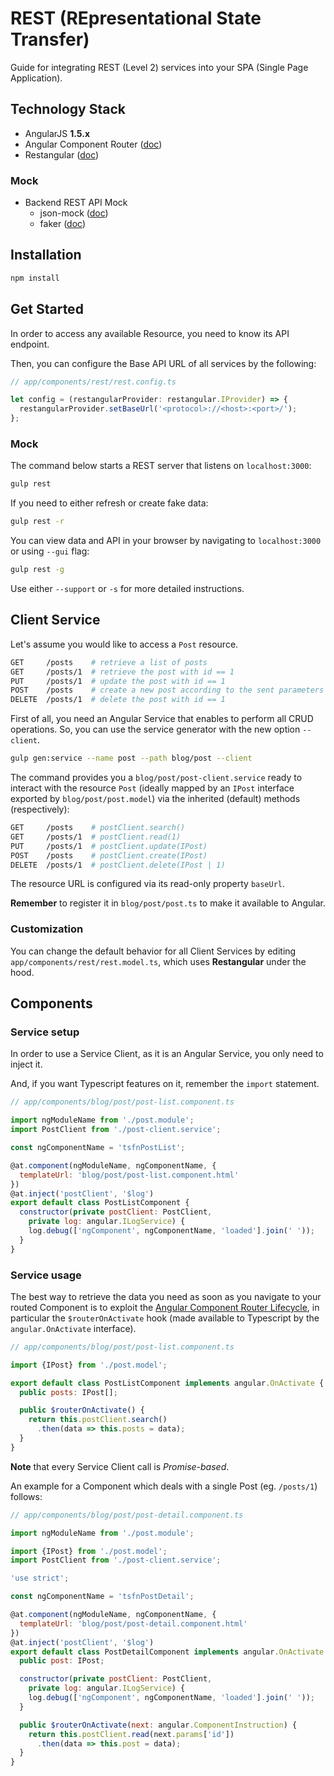 # REST (REpresentational State Transfer)

Guide for integrating REST (Level 2) services into your SPA (Single Page Application).

## Technology Stack

* AngularJS **1.5.x**
* Angular Component Router ([doc](https://docs.angularjs.org/guide/component-router))
* Restangular ([doc](https://github.com/mgonto/restangular))

### Mock

* Backend REST API Mock
  * json-mock ([doc](https://github.com/therebelbeta/json-mock))
  * faker ([doc](https://github.com/marak/Faker.js))

## Installation

```bash
npm install
```

## Get Started

In order to access any available Resource, you need to know its API endpoint.

Then, you can configure the Base API URL of all services by the following:

```js
// app/components/rest/rest.config.ts

let config = (restangularProvider: restangular.IProvider) => {
  restangularProvider.setBaseUrl('<protocol>://<host>:<port>/');
};
```

### Mock

The command below starts a REST server that listens on `localhost:3000`:

```bash
gulp rest
```

If you need to either refresh or create fake data:

```bash
gulp rest -r
```

You can view data and API in your browser by navigating to `localhost:3000` or using `--gui` flag:

```bash
gulp rest -g
```

Use either `--support` or `-s` for more detailed instructions.

## Client Service

Let's assume you would like to access a `Post` resource.

```bash
GET     /posts    # retrieve a list of posts
GET     /posts/1  # retrieve the post with id == 1
PUT     /posts/1  # update the post with id == 1
POST    /posts    # create a new post according to the sent parameters
DELETE  /posts/1  # delete the post with id == 1
```

First of all, you need an Angular Service that enables to perform all CRUD operations.
So, you can use the service generator with the new option `--client`.

```bash
gulp gen:service --name post --path blog/post --client
```

The command provides you a `blog/post/post-client.service` ready to interact with the 
resource `Post` (ideally mapped by an `IPost` interface exported by `blog/post/post.model`)
via the inherited (default) methods (respectively):

```bash
GET     /posts    # postClient.search()
GET     /posts/1  # postClient.read(1)
PUT     /posts/1  # postClient.update(IPost)
POST    /posts    # postClient.create(IPost)
DELETE  /posts/1  # postClient.delete(IPost | 1)
```

The resource URL is configured via its read-only property `baseUrl`.

**Remember** to register it in `blog/post/post.ts` to make it available to Angular.

### Customization

You can change the default behavior for all Client Services by editing `app/components/rest/rest.model.ts`, which uses **Restangular** under the hood.

## Components

### Service setup

In order to use a Service Client, as it is an Angular Service, you only need to inject it.

And, if you want Typescript features on it, remember the `import` statement.

```js
// app/components/blog/post/post-list.component.ts

import ngModuleName from './post.module';
import PostClient from './post-client.service';

const ngComponentName = 'tsfnPostList';

@at.component(ngModuleName, ngComponentName, {
  templateUrl: 'blog/post/post-list.component.html'
})
@at.inject('postClient', '$log')
export default class PostListComponent {
  constructor(private postClient: PostClient,
    private log: angular.ILogService) {
    log.debug(['ngComponent', ngComponentName, 'loaded'].join(' '));
  }
}
```

### Service usage

The best way to retrieve the data you need as soon as you navigate to your routed Component
is to exploit the [Angular Component Router Lifecycle](https://docs.angularjs.org/guide/component-router#router-lifecycle-hooks),
in particular the `$routerOnActivate` hook (made available to Typescript by the `angular.OnActivate` interface).

```js
// app/components/blog/post/post-list.component.ts

import {IPost} from './post.model';

export default class PostListComponent implements angular.OnActivate {
  public posts: IPost[];

  public $routerOnActivate() {
    return this.postClient.search()
      .then(data => this.posts = data);
  }
}
```

**Note** that every Service Client call is *Promise-based*.

An example for a Component which deals with a single Post (eg. `/posts/1`) follows:

```js
// app/components/blog/post/post-detail.component.ts

import ngModuleName from './post.module';

import {IPost} from './post.model';
import PostClient from './post-client.service';

'use strict';

const ngComponentName = 'tsfnPostDetail';

@at.component(ngModuleName, ngComponentName, {
  templateUrl: 'blog/post/post-detail.component.html'
})
@at.inject('postClient', '$log')
export default class PostDetailComponent implements angular.OnActivate {
  public post: IPost;

  constructor(private postClient: PostClient,
    private log: angular.ILogService) {
    log.debug(['ngComponent', ngComponentName, 'loaded'].join(' '));
  }

  public $routerOnActivate(next: angular.ComponentInstruction) {
    return this.postClient.read(next.params['id'])
      .then(data => this.post = data);
  }
}
```
